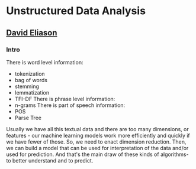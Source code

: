 # Unstructured Data Analysis
## [David Eliason](http://www.davideliason.me)
### Intro
There is word level information:
- tokenization
- bag of words
- stemming
- lemmatization
- TFI-DF
There is phrase level information:
- n-grams
There is part of speech information:
- POS
- Parse Tree

Usually we have all this textual data and there are too many dimensions, or features - our machine learning models work more efficiently and quickly if we have fewer of those. So, we need to enact dimension reduction. Then, we can build a model that can be used for interpretation of the data and/or used for prediction. And that's the main draw of these kinds of algorithms- to better understand and to predict.

